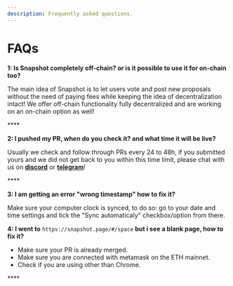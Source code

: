 ```yaml
---
description: Frequently asked questions.
---
```


# FAQs

**1: Is Snapshot completely off-chain? or is it possible to use it for on-chain too?**

The main idea of Snapshot is to let users vote and post new proposals without the need of paying fees while keeping the idea of decentralization intact! We offer off-chain functionality fully decentralized and are working on an on-chain option as well!

\*\*\*\*

**2: I pushed my PR, when do you check it? and what time it will be live?**

Usually we check and follow through PRs every 24 to 48h, if you submitted yours and we did not get back to you within this time limit, please chat with us on [**discord**](https://discord.gg/dDbNGZe) or [**telegram**](https://t.me/snapshotlabs)!

\*\*\*\*

**3: I am getting an error "wrong timestamp" how to fix it?**

Make sure your computer clock is synced, to do so: go to your date and time settings and tick the "Sync automaticaly" checkbox/option from there.



**4: I went to** `https://snapshot.page/#/space` **but i see a blank page, how to fix it?**

* Make sure your PR is already merged.
* Make sure you are connected with metamask on the ETH mainnet.
* Check if you are using other than Chrome.

\*\*\*\*



